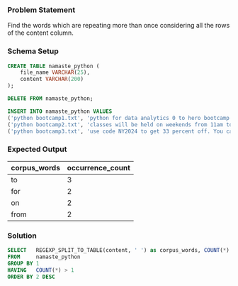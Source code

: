 ### Problem Statement

Find the words which are repeating more than once considering all the rows of the content column.

### Schema Setup

```sql
CREATE TABLE namaste_python (
    file_name VARCHAR(25),
    content VARCHAR(200)
);

DELETE FROM namaste_python;

INSERT INTO namaste_python VALUES 
('python bootcamp1.txt', 'python for data analytics 0 to hero bootcamp starting on Jan 6th'),
('python bootcamp2.txt', 'classes will be held on weekends from 11am to 1 pm for 5-6 weeks'),
('python bootcamp3.txt', 'use code NY2024 to get 33 percent off. You can register from namaste sql website. Link in pinned comment');
```


### Expected Output

| corpus_words | occurrence_count |
|--------------|------------------|
| to           | 3                |
| for          | 2                |
| on           | 2                |
| from         | 2                |



### Solution

```sql
SELECT   REGEXP_SPLIT_TO_TABLE(content, ' ') as corpus_words, COUNT(*) as occurence_count
FROM     namaste_python
GROUP BY 1
HAVING   COUNT(*) > 1
ORDER BY 2 DESC
```


